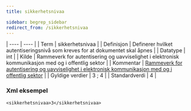```yaml
---
title: sikkerhetsnivaa

sidebar: begrep_sidebar
redirect_from: /sikkerhetsnivaa
---
```


| ---- | ---- |
| Term | sikkerhetsnivaa |
| Definisjon | Definerer hvilket autentiseringsnivå som kreves for at dokumentet skal åpnes |
| Datatype | int |
| Kilde | Rammeverk for autentisering og uavviselighet i elektronisk kommunikasjon med og i offentlig sektor |
| Kommentar | [Rammeverk for autentisering og uavviselighet i elektronisk kommunikasjon med og i offentlig sektor](https://www.regjeringen.no/no/dokument/dep/kmd/lover_regler/retningslinjer/2008/rammeverk-for-autentisering-og-uavviseli/4/id505929/) | 
| Gyldige verdier | 3 ; 4 |
| Standardverdi | 4 |

### Xml eksempel

```
<sikkerhetsnivaa>3</sikkerhetsnivaa>
```

